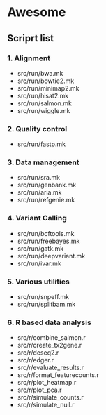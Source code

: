 # Awesome

## Scriprt list

### 1. Alignment

- src/run/bwa.mk
- src/run/bowtie2.mk
- src/run/minimap2.mk
- src/run/hisat2.mk
- src/run/salmon.mk
- src/run/wiggle.mk

### 2. Quality control

- src/run/fastp.mk

### 3. Data management

- src/run/sra.mk
- src/run/genbank.mk
- src/run/aria.mk
- src/run/refgenie.mk

### 4. Variant Calling

- src/run/bcftools.mk
- src/run/freebayes.mk
- src/run/gatk.mk
- src/run/deepvariant.mk
- src/run/ivar.mk

### 5. Various utilities

- src/run/snpeff.mk
- src/run/splitbam.mk

### 6. R based data analysis

- src/r/combine_salmon.r
- src/r/create_tx2gene.r
- src/r/deseq2.r
- src/r/edger.r
- src/r/evaluate_results.r
- src/r/format_featurecounts.r
- src/r/plot_heatmap.r
- src/r/plot_pca.r
- src/r/simulate_counts.r
- src/r/simulate_null.r